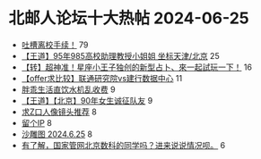 # 北邮人论坛十大热帖 2024-06-25

- [吐槽离校手续！](https://bbs.byr.cn/article/Talking/6420340) 79
- [【王道】95年985高校助理教授小姐姐 坐标天津/北京](https://bbs.byr.cn/article/Feeling/3208255) 25
- [【转】超神准！星座小王子独创的新型占卜、來一起試玩一下！](https://bbs.byr.cn/article/Constellations/326533) 16
- [【offer求比较】联通研究院vs建行数据中心](https://bbs.byr.cn/article/Job/2213870) 11
- [胖乖生活直饮水机乱收费](https://bbs.byr.cn/article/Picture/3364872) 9
- [【王道】【北京】90年女生诚征队友](https://bbs.byr.cn/article/Friends/2050879) 9
- [求Z口人像镜头推荐](https://bbs.byr.cn/article/Photo/278693) 8
- [留个IP](https://bbs.byr.cn/article/Peking/263577) 8
- [沙雕图 2024.6.25](https://bbs.byr.cn/article/Joke/731363) 8
- [有了解，国家管网北京数科的同学吗？进来说说情况呗。](https://bbs.byr.cn/article/WorkLife/1216489) 6


